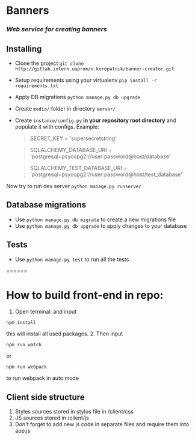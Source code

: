 # Banners
### *Web service for creating banners*

## Installing
- Clone the project `git clone http://gitlab.intern.uaprom/n.koropatnik/banner-creator.git`
- Setup requirements using your virtualenv `pip install -r requirements.txt` 
- Apply DB migrations `python manage.py db upgrade`
- Create `media/` folder in directory `server/`
- Create `instance/config.py` **in your repository root directory** and populate it with configs. Example:

    >SECRET_KEY = 'supersecretstring'
    
    >SQLALCHEMY_DATABASE_URI = 'postgresql+psycopg2://user:password@host/database'
    
    >SQLALCHEMY_TEST_DATABASE_URI = 'postgresql+psycopg2://user:password@host/test_database'`
    
Now try to run dev server `python manage.py runserver`

## Database migrations
- Use `python manage.py db migrate` to create a new migrations file
- Use `python manage.py db upgrade` to apply changes to your database

## Tests
- Use `python manage.py test` to run all the tests

======
# How to build front-end in repo:

1. Open terminal: and input
```
npm install
```
this will install all used packages.
2. Then input
```
npm run watch
```
 or
```
npm run webpack
```
to run webpack in auto mode

## Client side structure
1. Styles sources stored in stylus file in /client/css
2. JS sources stored in /client/js
3. Don't forget to add new js code in separate files and require them into app.js
